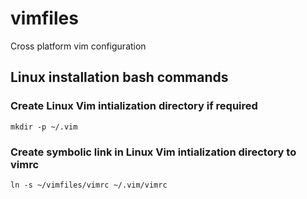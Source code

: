 # vimfiles
Cross platform vim configuration
## Linux installation bash commands
### Create Linux Vim intialization directory if required
    mkdir -p ~/.vim
### Create symbolic link in Linux Vim intialization directory to vimrc
    ln -s ~/vimfiles/vimrc ~/.vim/vimrc
